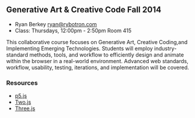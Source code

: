Generative Art & Creative Code Fall 2014 
-------------------------------
* Ryan Berkey [ryan@rybotron.com](mailto:ryan@rybotron.com)
* Class: Thursdays, 12:00pm - 2:50pm Room 415

This collaborative course focuses on Generative Art, Creative Coding,and Implementing Emerging Technologies. Students will employ industry-standard methods, tools, and workflow to efficiently design and animate within the browser in a real-world environment. Advanced web standards, workflow, usability, testing, iterations, and implementation will be covered. 

### Resources
* [p5.js](http://p5js.org/)
* [Two.js](http://jonobr1.github.io/two.js/)
* [Three.js](http://threejs.org/)


